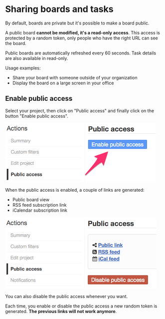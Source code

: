 Sharing boards and tasks
========================

By default, boards are private but it's possible to make a board public.

A public board **cannot be modified, it's a read-only access**.
This access is protected by a random token, only people who have the right URL can see the board.

Public boards are automatically refreshed every 60 seconds.
Task details are also available in read-only.

Usage examples:

- Share your board with someone outside of your organization
- Display the board on a large screen in your office

Enable public access
--------------------

Select your project, then click on "Public access" and finally click on the button "Enable public access".

![Enable public access](screenshots/project-enable-sharing.png)

When the public access is enabled, a couple of links are generated:

- Public board view
- RSS feed subscription link
- iCalendar subscription link

![Disable public access](screenshots/project-disable-sharing.png)

You can also disable the public access whenever you want.

Each time, you enable or disable the public access a new random token is generated.
**The previous links will not work anymore**.

